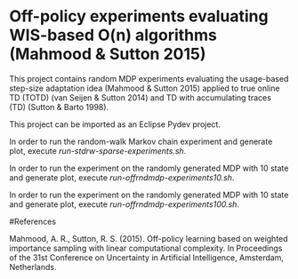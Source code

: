 # Off-policy experiments evaluating WIS-based O(n) algorithms (Mahmood & Sutton 2015)

This project contains random MDP experiments evaluating the usage-based step-size adaptation idea (Mahmood & Sutton 2015) applied to true online TD (TOTD) (van Seijen & Sutton 2014) and TD with accumulating traces (TD) (Sutton & Barto 1998).

This project can be imported as an Eclipse Pydev project.

In order to run the random-walk Markov chain experiment and generate plot, execute *run-stdrw-sparse-experiments.sh*.

In order to run the experiment on the randomly generated MDP with 10 state and generate plot, execute *run-offrndmdp-experiments10.sh*.

In order to run the experiment on the randomly generated MDP with 10 state and generate plot, execute *run-offrndmdp-experiments100.sh*.

#References

Mahmood, A. R., Sutton, R. S. (2015). Off-policy learning based on weighted importance sampling with linear computational complexity. In Proceedings of the 31st Conference on Uncertainty in Artificial Intelligence, Amsterdam, Netherlands.
